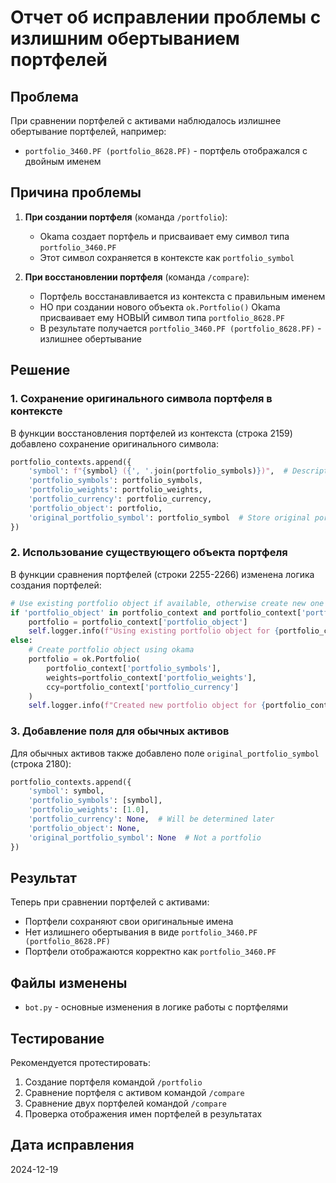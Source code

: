 # Отчет об исправлении проблемы с излишним обертыванием портфелей

## Проблема

При сравнении портфелей с активами наблюдалось излишнее обертывание портфелей, например:
- `portfolio_3460.PF (portfolio_8628.PF)` - портфель отображался с двойным именем

## Причина проблемы

1. **При создании портфеля** (команда `/portfolio`):
   - Okama создает портфель и присваивает ему символ типа `portfolio_3460.PF`
   - Этот символ сохраняется в контексте как `portfolio_symbol`

2. **При восстановлении портфеля** (команда `/compare`):
   - Портфель восстанавливается из контекста с правильным именем
   - НО при создании нового объекта `ok.Portfolio()` Okama присваивает ему НОВЫЙ символ типа `portfolio_8628.PF`
   - В результате получается `portfolio_3460.PF (portfolio_8628.PF)` - излишнее обертывание

## Решение

### 1. Сохранение оригинального символа портфеля в контексте

В функции восстановления портфелей из контекста (строка 2159) добавлено сохранение оригинального символа:

```python
portfolio_contexts.append({
    'symbol': f"{symbol} ({', '.join(portfolio_symbols)})",  # Descriptive name with asset composition
    'portfolio_symbols': portfolio_symbols,
    'portfolio_weights': portfolio_weights,
    'portfolio_currency': portfolio_currency,
    'portfolio_object': portfolio,
    'original_portfolio_symbol': portfolio_symbol  # Store original portfolio symbol
})
```

### 2. Использование существующего объекта портфеля

В функции сравнения портфелей (строки 2255-2266) изменена логика создания портфелей:

```python
# Use existing portfolio object if available, otherwise create new one
if 'portfolio_object' in portfolio_context and portfolio_context['portfolio_object'] is not None:
    portfolio = portfolio_context['portfolio_object']
    self.logger.info(f"Using existing portfolio object for {portfolio_context['symbol']}")
else:
    # Create portfolio object using okama
    portfolio = ok.Portfolio(
        portfolio_context['portfolio_symbols'], 
        weights=portfolio_context['portfolio_weights'], 
        ccy=portfolio_context['portfolio_currency']
    )
    self.logger.info(f"Created new portfolio object for {portfolio_context['symbol']}")
```

### 3. Добавление поля для обычных активов

Для обычных активов также добавлено поле `original_portfolio_symbol` (строка 2180):

```python
portfolio_contexts.append({
    'symbol': symbol,
    'portfolio_symbols': [symbol],
    'portfolio_weights': [1.0],
    'portfolio_currency': None,  # Will be determined later
    'portfolio_object': None,
    'original_portfolio_symbol': None  # Not a portfolio
})
```

## Результат

Теперь при сравнении портфелей с активами:
- Портфели сохраняют свои оригинальные имена
- Нет излишнего обертывания в виде `portfolio_3460.PF (portfolio_8628.PF)`
- Портфели отображаются корректно как `portfolio_3460.PF`

## Файлы изменены

- `bot.py` - основные изменения в логике работы с портфелями

## Тестирование

Рекомендуется протестировать:
1. Создание портфеля командой `/portfolio`
2. Сравнение портфеля с активом командой `/compare`
3. Сравнение двух портфелей командой `/compare`
4. Проверка отображения имен портфелей в результатах

## Дата исправления

2024-12-19
